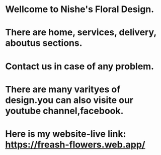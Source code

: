 # Wellcome to Nishe's Floral Design.

# There are home, services, delivery, aboutus sections.

# Contact us in case of any problem.

# There are many varityes of design.you can also visite our youtube channel,facebook.

# Here is my website-live link: https://freash-flowers.web.app/